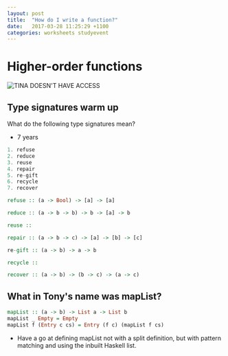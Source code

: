 ```yaml
---
layout: post
title:  "How do I write a function?"
date:   2017-03-28 11:25:29 +1100
categories: worksheets studyevent
---
```



# Higher-order functions
![TINA DOESN'T HAVE ACCESS](https://scontent-syd2-1.xx.fbcdn.net/v/t1.0-9/17425080_10211302933462779_2110686564848249221_n.jpg?oh=8f42d6d56424a7eab982980dab744a42&oe=5962C4C3 "Tina now has access")

## Type signatures warm up
What do the following type signatures mean?

- 7 years

```haskell
1. refuse
2. reduce
3. reuse
4. repair
5. re-gift
6. recycle
7. recover

refuse :: (a -> Bool) -> [a] -> [a]

reduce :: (a -> b -> b) -> b -> [a] -> b

reuse ::

repair :: (a -> b -> c) -> [a] -> [b] -> [c]

re-gift :: (a -> b) -> a -> b  

recycle :: 

recover :: (a -> b) -> (b -> c) -> (a -> c)


```
 
## What in Tony's name was mapList?

```haskell
mapList :: (a -> b) -> List a -> List b
mapList _ Empty = Empty
mapList f (Entry c cs) = Entry (f c) (mapList f cs)
```
* Have a go at defining mapList not with a split definition, but with pattern matching and using the inbuilt Haskell list.

